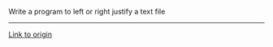 Write a program to left or right justify a text file

---

[Link to origin](https://www.reddit.com/r/dailyprogrammer/q4c34)